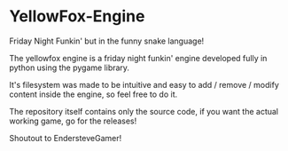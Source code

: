 # YellowFox-Engine
 Friday Night Funkin' but in the funny snake language!

The yellowfox engine is a friday night funkin' engine developed fully in python using the pygame library.

It's filesystem was made to be intuitive and easy to add / remove / modify content inside the engine, so feel free to do it.

The repository itself contains only the source code, if you want the actual working game, go for the releases!

Shoutout to EndersteveGamer!